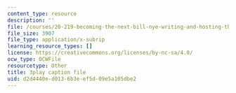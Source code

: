 ```yaml
---
content_type: resource
description: ''
file: /courses/20-219-becoming-the-next-bill-nye-writing-and-hosting-the-educational-show-january-iap-2015/d2d4440ed0136b3eef5d09e5a105dbe2_zWx-ofgwwY8.srt
file_size: 3907
file_type: application/x-subrip
learning_resource_types: []
license: https://creativecommons.org/licenses/by-nc-sa/4.0/
ocw_type: OCWFile
resourcetype: Other
title: 3play caption file
uid: d2d4440e-d013-6b3e-ef5d-09e5a105dbe2
---
```

